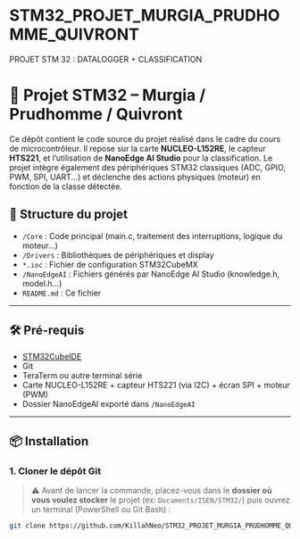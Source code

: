 # STM32_PROJET_MURGIA_PRUDHOMME_QUIVRONT
PROJET STM 32 : DATALOGGER + CLASSIFICATION
# 🚀 Projet STM32 – Murgia / Prudhomme / Quivront

Ce dépôt contient le code source du projet réalisé dans le cadre du cours de microcontrôleur. Il repose sur la carte **NUCLEO-L152RE**, le capteur **HTS221**, et l’utilisation de **NanoEdge AI Studio** pour la classification. Le projet intègre également des périphériques STM32 classiques (ADC, GPIO, PWM, SPI, UART...) et déclenche des actions physiques (moteur) en fonction de la classe détectée.

## 📁 Structure du projet

- `/Core` : Code principal (main.c, traitement des interruptions, logique du moteur...)
- `/Drivers` : Bibliothèques de périphériques et display
- `*.ioc` : Fichier de configuration STM32CubeMX
- `/NanoEdgeAI` : Fichiers générés par NanoEdge AI Studio (knowledge.h, model.h...)
- `README.md` : Ce fichier

---

## 🛠️ Pré-requis

- [STM32CubeIDE](https://www.st.com/en/development-tools/stm32cubeide.html)
- Git
- TeraTerm ou autre terminal série
- Carte NUCLEO-L152RE + capteur HTS221 (via I2C) + écran SPI + moteur (PWM)
- Dossier NanoEdgeAI exporté dans `/NanoEdgeAI`

---

## 📦 Installation

### 1. Cloner le dépôt Git

> ⚠️ Avant de lancer la commande, placez-vous dans le **dossier où vous voulez stocker** le projet (ex: `Documents/ISEN/STM32/`) puis ouvrez un terminal (PowerShell ou Git Bash) :

```bash
git clone https://github.com/KillahNeo/STM32_PROJET_MURGIA_PRUDHOMME_QUIVRONT.git --recurse-submodules


